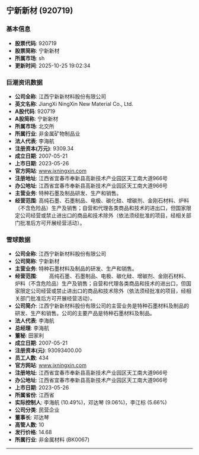 ## 宁新新材 (920719)

### 基本信息

- **股票代码**: 920719
- **股票简称**: 宁新新材
- **所属市场**: sh
- **更新时间**: 2025-10-25 19:02:34

### 巨潮资讯数据

- **公司全称**: 江西宁新新材料股份有限公司
- **英文名称**: JiangXi NingXin New Material Co., Ltd.
- **A股代码**: 920719
- **A股简称**: 宁新新材
- **所属市场**: 北交所
- **所属行业**: 非金属矿物制品业
- **法人代表**: 李海航
- **注册资本(万元)**: 9309.34
- **成立日期**: 2007-05-21
- **上市日期**: 2023-05-26
- **官方网站**: www.jxningxin.com
- **注册地址**: 江西省宜春市奉新县高新技术产业园区天工南大道966号
- **办公地址**: 江西省宜春市奉新县高新技术产业园区天工南大道966号
- **主营业务**: 特种石墨及制品研发、生产和销售。
- **经营范围**: 高纯石墨、石墨制品、电极、碳化硅、增碳剂、金刚石材料、炉料（不含危险品）生产及销售；自营和代理各类商品和技术的进出口，但国家限定公司经营或禁止进出口的商品和技术除外（依法须经批准的项目，经相关部门批准后方可开展经营活动）。

### 雪球数据

- **公司全称**: 江西宁新新材料股份有限公司
- **公司简称**: 宁新新材
- **主营业务**: 特种石墨材料及制品的研发、生产和销售。
- **经营范围**: 　　高纯石墨、石墨制品、电极、碳化硅、增碳剂、金刚石材料、炉料（不含危险品）生产及销售；自营和代理各类商品和技术的进出口，但国家限定公司经营或禁止进出口的商品和技术除外（依法须经批准的项目，经相关部门批准后方可开展经营活动）。
- **公司简介**: 江西宁新新材料股份有限公司的主营业务是特种石墨材料及制品的研发、生产和销售。公司的主要产品是特种石墨材料及制品。
- **法人代表**: 李海航
- **总经理**: 李海航
- **董秘**: 田家利
- **成立日期**: 2007-05-21
- **注册资本(元)**: 93093400.00
- **员工人数**: 434
- **官方网站**: www.jxningxin.com
- **注册地址**: 江西省宜春市奉新县高新技术产业园区天工南大道966号
- **办公地址**: 江西省宜春市奉新县高新技术产业园区天工南大道966号
- **上市日期**: 2023-05-26
- **所属省份**: 江西省
- **实际控制人**: 李海航 (10.49%)，邓达琴 (9.06%)，李江标 (5.66%)
- **公司分类**: 民营企业
- **董事长**: 邓达琴
- **高管人数**: 10
- **发行价格**: 14.68
- **所属行业**: 非金属材料 (BK0067)

---